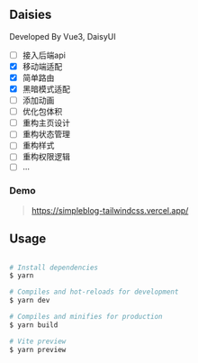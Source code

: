 ## Daisies
Developed By Vue3, DaisyUI

- [ ] 接入后端api
- [x] 移动端适配
- [x] 简单路由
- [x] 黑暗模式适配
- [ ] 添加动画
- [ ] 优化包体积
- [ ] 重构主页设计
- [ ] 重构状态管理
- [ ] 重构样式
- [ ] 重构权限逻辑
- [ ] ...

### Demo
>https://simpleblog-tailwindcss.vercel.app/

## Usage
```bash

# Install dependencies
$ yarn

# Compiles and hot-reloads for development
$ yarn dev

# Compiles and minifies for production
$ yarn build

# Vite preview
$ yarn preview
```
